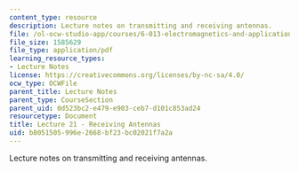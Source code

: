 ```yaml
---
content_type: resource
description: Lecture notes on transmitting and receiving antennas.
file: /ol-ocw-studio-app/courses/6-013-electromagnetics-and-applications-fall-2005/b8051505996e2668bf23bc02021f7a2a_lec21.pdf
file_size: 1585629
file_type: application/pdf
learning_resource_types:
- Lecture Notes
license: https://creativecommons.org/licenses/by-nc-sa/4.0/
ocw_type: OCWFile
parent_title: Lecture Notes
parent_type: CourseSection
parent_uid: 0d523bc2-e479-e903-ceb7-d101c853ad24
resourcetype: Document
title: Lecture 21 - Receiving Antennas
uid: b8051505-996e-2668-bf23-bc02021f7a2a
---
```

Lecture notes on transmitting and receiving antennas.